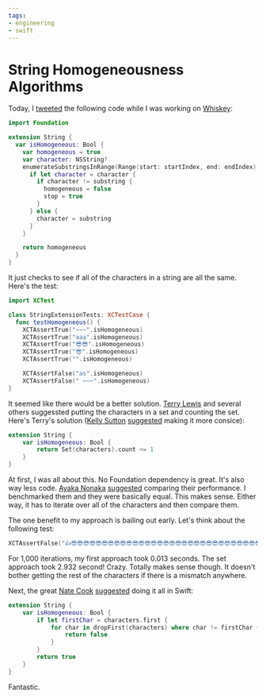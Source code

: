```yaml
---
tags:
- engineering
- swift
---
```


# String Homogeneousness Algorithms

Today, I [tweeted](https://twitter.com/soffes/status/614877572388630528) the following code while I was working on [Whiskey](http://usewhiskey.com):

```swift
import Foundation

extension String {
  var isHomogeneous: Bool {
    var homogeneous = true
    var character: NSString?
    enumerateSubstringsInRange(Range(start: startIndex, end: endIndex), options: [.ByComposedCharacterSequences]) { substring, _, _, stop in
      if let character = character {
        if character != substring {
          homogeneous = false
          stop = true
        }
      } else {
        character = substring
      }
    }

    return homogeneous
  }
}
```

It just checks to see if all of the characters in a string are all the same. Here's the test:

```swift
import XCTest

class StringExtensionTests: XCTestCase {
  func testHomogeneous() {
    XCTAssertTrue("~~~".isHomogeneous)
    XCTAssertTrue("aaa".isHomogeneous)
    XCTAssertTrue("😎😎".isHomogeneous)
    XCTAssertTrue("😎".isHomogeneous)
    XCTAssertTrue("".isHomogeneous)

    XCTAssertFalse("as".isHomogeneous)
    XCTAssertFalse(" ~~~".isHomogeneous)
}
```

It seemed like there would be a better solution. [Terry Lewis](https://twitter.com/TLewisII) and several others suggessted putting the characters in a set and counting the set. Here's Terry's solution ([Kelly Sutton](https://twitter.com/kellysutton) [suggested](https://twitter.com/KellySutton/status/614882186542452736) making it more consice):

```swift
extension String {
    var isHomogeneous: Bool {
        return Set(characters).count <= 1
    }
}
```

At first, I was all about this. No Foundation dependency is great. It's also way less code. [Ayaka Nonaka](https://twitter.com/ayanonagon) [suggested](https://twitter.com/ayanonagon/status/614880711820992512) comparing their performance. I benchmarked them and they were basically equal. This makes sense. Either way, it has to iterate over all of the characters and then compare them.

The one benefit to my approach is bailing out early. Let's think about the following test:

```swift
XCTAssertFalse("👍😎😎😎😎😎😎😎😎😎😎😎😎😎😎😎😎😎😎😎😎😎😎😎😎😎😎😎😎😎😎😎😎😎😎😎😎😎😎😎😎😎😎😎😎😎😎😎😎😎😎😎😎😎😎😎😎😎😎😎😎😎😎😎😎😎😎😎😎😎😎😎😎😎😎😎😎😎😎😎😎😎😎😎😎😎😎😎😎😎😎😎😎😎😎😎😎😎😎😎😎😎😎😎😎😎😎😎😎😎😎😎😎😎😎😎😎😎😎😎😎😎😎😎😎😎😎😎😎😎😎😎😎😎😎😎😎😎😎😎😎😎😎😎😎😎😎😎😎😎😎😎😎😎😎😎😎😎😎😎😎😎😎😎😎😎😎😎😎😎😎😎😎😎😎😎😎😎😎😎😎😎😎😎😎😎😎😎😎😎😎😎😎😎😎😎😎😎😎😎😎😎😎😎😎😎😎😎😎😎😎😎😎😎😎😎😎😎😎😎😎😎😎😎😎😎😎😎😎😎😎😎😎😎😎😎😎😎😎😎😎😎😎😎😎😎😎😎😎😎😎😎😎😎😎😎😎😎😎😎😎😎😎😎😎😎😎😎😎😎😎😎😎😎😎😎😎😎😎😎😎😎😎😎😎😎😎😎😎😎😎😎😎😎😎😎😎😎😎😎😎😎😎😎😎😎😎😎😎😎😎😎😎😎😎😎😎😎😎😎😎😎😎😎😎😎😎😎😎😎😎😎😎😎😎😎😎😎😎😎😎😎😎😎😎😎😎😎😎😎😎😎😎😎😎😎😎😎😎😎😎😎😎😎😎😎😎😎😎😎😎😎😎😎😎😎😎😎😎😎😎😎😎😎😎😎😎😎😎😎😎😎😎😎😎😎😎😎😎😎😎😎😎😎😎😎😎😎😎😎😎😎😎😎😎😎😎😎😎😎😎😎😎😎😎😎😎😎😎😎😎😎😎😎😎😎😎😎😎😎😎😎😎😎😎😎😎😎😎😎😎😎😎😎😎😎😎😎😎😎😎😎😎😎😎😎😎😎😎😎😎😎😎😎😎😎😎😎😎😎😎😎😎😎😎😎😎😎😎😎😎😎😎😎😎😎😎😎😎😎😎😎😎😎😎😎😎😎😎😎😎😎😎😎😎😎😎😎😎😎😎😎😎😎😎😎😎😎😎😎😎😎😎😎😎😎😎😎😎😎😎😎😎😎😎😎😎😎😎😎😎😎😎😎😎😎😎😎😎😎😎😎😎😎😎😎😎😎😎😎😎😎😎😎😎😎😎😎😎😎😎😎😎😎😎😎😎😎😎😎😎😎😎😎😎😎😎 ".isHomogeneous)
```

For 1,000 iterations, my first approach took 0.013 seconds. The set approach took 2.932 second! Crazy. Totally makes sense though. It doesn't bother getting the rest of the characters if there is a mismatch anywhere.

Next, the great [Nate Cook](https://twitter.com/nnnnnnnn) [suggested](https://twitter.com/nnnnnnnn/status/614893914474967040) doing it all in Swift:

```swift
extension String {
    var isHomogeneous: Bool {
        if let firstChar = characters.first {
            for char in dropFirst(characters) where char != firstChar {
                return false
            }
        }
        return true
    }
}
```

Fantastic.

